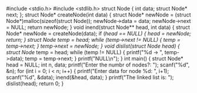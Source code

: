#include <stdio.h>
#include <stdlib.h>
struct Node {
        int data;
        struct Node* next;
};
struct Node* createNode(int data) {
        struct Node* newNode = (struct Node*)malloc(sizeof(struct Node));
        newNode->data = data;
        newNode->next = NULL;
        return newNode;
}
void inend(struct Node** head, int data) {
        struct Node* newNode = createNode(data);
        if (*head == NULL) {
                *head = newNode;
                return;
        }
        struct Node* temp = *head;
        while (temp->next != NULL) {
                temp = temp->next;
        }
        temp->next = newNode;
}
void dislist(struct Node* head) {
        struct Node* temp = head;
        while (temp != NULL) {
                printf("%d -> ", temp->data);
                temp = temp->next;
        }
 printf("NULL\n");
}
int main() {
        struct Node* head = NULL;
        int n, data;
        printf("Enter the numbr of nodes?: ");
        scanf("%d", &n);
        for (int i = 0; i < n; i++) {
                printf("Enter data for node %d: ", i+1);
                scanf("%d", &data);
                inend(&head, data);
        }
        printf("The linked list is: ");
        dislist(head);
        return 0;
}
